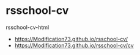 # rsschool-cv
rsschool-cv-html
- https://Modification73.github.io/rsschool-cv/
- https://Modification73.github.io/rsschool-cv/cv

